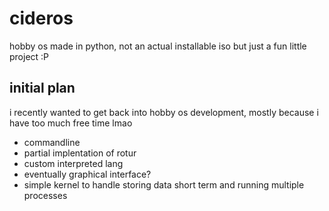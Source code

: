 # cideros
hobby os made in python, not an actual installable iso but just a fun little project :P

## initial plan
i recently wanted to get back into hobby os development, mostly because i have too much free time lmao
- commandline
- partial implentation of rotur
- custom interpreted lang
- eventually graphical interface?
- simple kernel to handle storing data short term and running multiple processes
